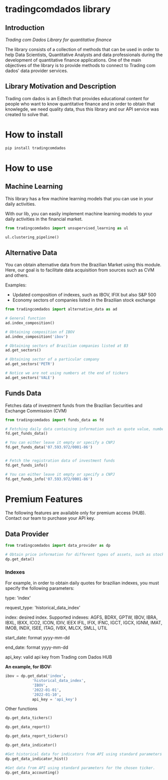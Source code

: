 # tradingcomdados library


## Introduction
*Trading com Dados Library for quantitative finance*

The library consists of a collection of methods that can be used in order to help Data Scientists, Quantitative Analysts and data professionals during the development of quantitative finance applications. One of the main objectives of the library is to provide methods to connect to Trading com dados' data provider services.

## Library Motivation and Description
Trading com dados is an Edtech that provides educational content for people who want to know quantitative finance and in order to obtain that knowlegde, we need quality data, thus this library and our API service was created to solve that.

# How to install
```python 
pip install tradingcomdados
```

# How to use
## Machine Learning
This library has a few machine learning models that you can use in your daily activities.

With our lib, you can easily implement machine learning models to your daily activities in the financial market.

```python
from tradingcomdados import unsupervised_learning as ul

ul.clustering_pipeline()
```

## Alternative Data
You can obtain alternative data from the Brazilian Market using this module. Here, our goal is to facilitate data acquisition from sources such as CVM and others.

Examples:
* Updated composition of indexes, such as IBOV, IFIX but also S&P 500
* Economy sectors of companies listed in the Brazilian stock exchange


```python
from tradingcomdados import alternative_data as ad

# General function
ad.index_composition()

# Obtaining composition of IBOV
ad.index_composition('ibov')

# Obtaining sectors of Brazilian companies listed at B3
ad.get_sectors()

# Obtaining sector of a particular company
ad.get_sectors('PETR')

# Notice we are not using numbers at the end of tickers
ad.get_sectors('VALE')

```


## Funds Data
Fetches data of investment funds from the Brazilian Securities and Exchange Commission (CVM)


```python
from tradingcomdados import funds_data as fd

# Fetching daily data containing information such as quote value, number of investors, and so on
fd.get_funds_data()

# You can either leave it empty or specify a CNPJ
fd.get_funds_data('07.593.972/0001-86')


# Fetch the registration data of investment funds
fd.get_funds_info()

# You can either leave it empty or specify a CNPJ
fd.get_funds_info('07.593.972/0001-86')
```

# Premium Features
The following features are available only for premium access (HUB).
Contact our team to purchase your API key.

## Data Provider
```python
from tradingcomdados import data_provider as dp

# Obtain price information for different types of assets, such as stocks, treasury, indexes, etc.
dp.get_data()

```
### Indexes
For example, in order to obtain daily quotes for brazilian indexes, you must specify the following parameters:

type: 'index'

request_type: 'historical_data_index'

index: desired index. Supported indexes: AGFS, BDRX, GPTW, IBOV, IBRA, IBXL, IBXX, ICO2, ICON, IDIV, IEEX
IFIL, IFIX, IFNC, IGCT, IGCX, IGNM, IMAT, IMOB, INDX, ISEE, ITAG, IVBX, MLCX, SMLL, UTIL

start_date: format yyyy-mm-dd

end_date: format yyyy-mm-dd

api_key: valid api key from Trading com Dados HUB

**An example, for IBOV:**
```python
ibov = dp.get_data('index',
            'historical_data_index',
            'IBOV',
            '2022-01-01',
            '2022-01-10',
            api_key = 'api_key')
```

Other functions
```python
dp.get_data_tickers()

dp.get_data_report()

dp.get_data_report_tickers()

dp.get_data_indicator()

#Get historical data for indicators from API using standard parameters for the chosen ticker.
dp.get_data_indicator_hist()

#Get data from API using standard parameters for the chosen ticker.
dp.get_data_accounting()
```
